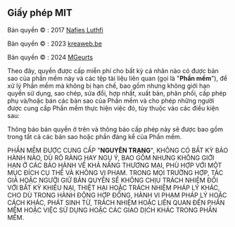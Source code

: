 ## Giấy phép MIT

Bản quyền &copy; : 2017 <a href="https://github.com/nafiesl/silsilah" target="_blank">Nafies Luthfi</a>

Bản quyền &copy; : 2023 <a href="https://www.kreaweb.be" target="_blank">kreaweb.be</a>

Bản quyền &copy; : 2024 <a href="https://github.com/MGeurts/genealogy" target="_blank">MGeurts</a>

Theo đây, quyền được cấp miễn phí cho bất kỳ cá nhân nào có được bản sao
của phần mềm này và các tệp tài liệu liên quan (gọi là "<b>Phần mềm</b>"), để xử lý
Phần mềm mà không bị hạn chế, bao gồm nhưng không giới hạn quyền
sử dụng, sao chép, sửa đổi, hợp nhất, xuất bản, phân phối, cấp phép phụ và/hoặc bán
các bản sao của Phần mềm và cho phép những người được
cung cấp Phần mềm thực hiện việc đó, tùy thuộc vào các điều kiện sau:

Thông báo bản quyền ở trên và thông báo cấp phép này sẽ được bao gồm trong tất cả
các bản sao hoặc phần đáng kể của Phần mềm.

PHẦN MỀM ĐƯỢC CUNG CẤP "<b>NGUYÊN TRẠNG</b>", KHÔNG CÓ BẤT KỲ BẢO HÀNH NÀO, DÙ RÕ RÀNG HAY
NGỤ Ý, BAO GỒM NHƯNG KHÔNG GIỚI HẠN Ở CÁC BẢO HÀNH VỀ KHẢ NĂNG THƯƠNG MẠI,
PHÙ HỢP VỚI MỘT MỤC ĐÍCH CỤ THỂ VÀ KHÔNG VI PHẠM. TRONG MỌI TRƯỜNG HỢP,
TÁC GIẢ HOẶC NGƯỜI GIỮ BẢN QUYỀN SẼ KHÔNG CHỊU TRÁCH NHIỆM ĐỐI VỚI BẤT KỲ KHIẾU NẠI, THIỆT HẠI HOẶC
TRÁCH NHIỆM PHÁP LÝ KHÁC, CHO DÙ TRONG HÀNH ĐỘNG HỢP ĐỒNG, HÀNH VI PHẠM PHÁP LÝ HOẶC CÁCH KHÁC, PHÁT SINH TỪ,
TRÁCH NHIỆM HOẶC LIÊN QUAN ĐẾN PHẦN MỀM HOẶC VIỆC SỬ DỤNG HOẶC CÁC GIAO DỊCH KHÁC TRONG
PHẦN MỀM.
